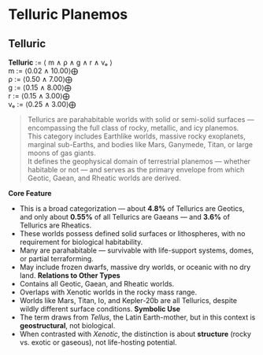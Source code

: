 # Telluric Planemos

## Telluric
**Telluric** := ⟨ m ∧ ρ ∧ g ∧ r ∧ vₑ ⟩  
	m := ⟨0.02 ∧ 10.00⟩⨁  
	ρ := ⟨0.50 ∧ 7.00⟩⨁  
	g := ⟨0.15 ∧ 8.00⟩⨁  
	r := ⟨0.15 ∧ 3.00⟩⨁  
	vₑ := ⟨0.25 ∧ 3.00⟩⨁  

> Tellurics are parahabitable worlds with solid or semi-solid surfaces — encompassing the full class of rocky, metallic, and icy planemos.  
> This category includes Earthlike worlds, massive rocky exoplanets, marginal sub-Earths, and bodies like Mars, Ganymede, Titan, or large moons of gas giants.  
> It defines the geophysical domain of terrestrial planemos — whether habitable or not — and serves as the primary envelope from which Geotic, Gaean, and Rheatic worlds are derived.

**Core Feature**  
- This is a broad categorization — about **4.8%** of Tellurics are Geotics, and only about **0.55%** of all Tellurics are Gaeans — and **3.6%** of Tellurics are Rheatics.  
- These worlds possess defined solid surfaces or lithospheres, with no requirement for biological habitability.  
- Many are parahabitable — survivable with life-support systems, domes, or partial terraforming.  
- May include frozen dwarfs, massive dry worlds, or oceanic with no dry land.
**Relations to Other Types**  
- Contains all Geotic, Gaean, and Rheatic worlds.  
- Overlaps with Xenotic worlds in the rocky mass range.  
- Worlds like Mars, Titan, Io, and Kepler-20b are all Tellurics, despite wildly different surface conditions.
**Symbolic Use**  
- The term draws from *Tellus*, the Latin Earth-mother, but in this context is **geostructural**, not biological.  
- When contrasted with *Xenotic*, the distinction is about **structure** (rocky vs. exotic or gaseous), not life-hosting potential.
